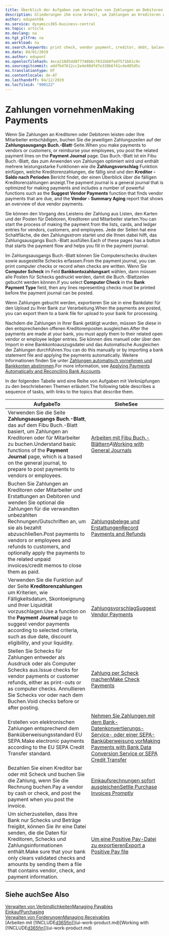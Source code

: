 ```yaml
---
title: Überblick der Aufgaben zum Verwalten von Zahlungen an Debitoren | Microsoft Docs
description: Gliederungen ihm eine Arbeit, um Zahlungen an Kreditoren oder zu den Gläubigern, einschließlich Buchungszahlungszeilen und das Anzeigen einer Übersicht über den fälligen Saldo zu verwalten.
author: edupont04
ms.service: dynamics365-business-central
ms.topic: article
ms.devlang: na
ms.tgt_pltfrm: na
ms.workload: na
ms.search.keywords: print check, vendor payment, creditor, debt, balance due, AP
ms.date: 04/01/2019
ms.author: edupont
ms.openlocfilehash: 4ece210d5dd8f7748b6c7031bb0fedf571b61c9c
ms.sourcegitcommit: addfb47612cc2e4e98dfd7e338b6f41cde405d5c
ms.translationtype: HT
ms.contentlocale: de-AT
ms.lasthandoff: 04/12/2019
ms.locfileid: "990122"
---
```

# <a name="making-payments"></a><span data-ttu-id="677eb-103">Zahlungen vornehmen</span><span class="sxs-lookup"><span data-stu-id="677eb-103">Making Payments</span></span>

<span data-ttu-id="677eb-104">Wenn Sie Zahlungen an Kreditoren oder Debitoren leisten oder Ihre Mitarbeiter entschädigen, buchen Sie die jeweiligen Zahlungszeilen auf der **Zahlungsausgangs Buch.-Blatt**-Seite.</span><span class="sxs-lookup"><span data-stu-id="677eb-104">When you make payments to vendors or customers, or reimburse your employees, you post the related payment lines on the **Payment Journal** page.</span></span> <span data-ttu-id="677eb-105">Das Buch.-Blatt ist ein Fibu Buch.-Blatt, das zum Anwenden von Zahlungen optimiert wird und enthält mehrere leistungsstarke Funktionen wie die **Zahlungsvorschlag** Funktion einfügen, welche Kreditorenzahlungen, die fällig sind und den **Kreditor - Saldo nach Perioden** Bericht findet, der einen Überblick über die fälligen Kreditorenzahlungen anzeigt.</span><span class="sxs-lookup"><span data-stu-id="677eb-105">The payment journal is a general journal that is optimized for making payments and includes a number of powerful functions such as the **Suggest Vendor Payments** function that finds vendor payments that are due, and the **Vendor - Summary Aging** report that shows an overview of due vendor payments.</span></span>  

<span data-ttu-id="677eb-106">Sie können den Vorgang des Leistens der Zahlung aus Listen, den Karten und der Posten für Debitoren, Kreditoren und Mitarbeiter starten.</span><span class="sxs-lookup"><span data-stu-id="677eb-106">You can start the process of making the payment from the lists, cards, and ledger entries for vendors, customers, and employees.</span></span> <span data-ttu-id="677eb-107">Jede der Seiten hat eine Schaltfläche, die den Zahlungsstrom startet und die Ihnen dabei hilft, das Zahlungsausgangs Buch.-Blatt ausfüllen.</span><span class="sxs-lookup"><span data-stu-id="677eb-107">Each of these pages has a button that starts the payment flow and helps you fill in the payment journal.</span></span>  

<span data-ttu-id="677eb-108">Im Zahlungsausgangs Buch.-Blatt können Sie Computerschecks drucken sowie ausgestellte Schecks erfassen.</span><span class="sxs-lookup"><span data-stu-id="677eb-108">From the payment journal, you can print computer checks or record when checks are written.</span></span> <span data-ttu-id="677eb-109">Wenn Sie **Computer Scheck** im Feld **Bankkontozahlungsart** wählen, dann müssen alle Posten für Schecks gedruckt werden, damit die Buch.-Blattzeilen gebucht werden können.</span><span class="sxs-lookup"><span data-stu-id="677eb-109">If you select **Computer Check** in the **Bank Payment Type** field, then any lines representing checks must be printed before the payment journal can be posted.</span></span>

<span data-ttu-id="677eb-110">Wenn Zahlungen gebucht werden, exportieren Sie sie in eine Bankdatei für den Upload zu Ihrer Bank zur Verarbeitung.</span><span class="sxs-lookup"><span data-stu-id="677eb-110">When the payments are posted, you can export them to a bank file for upload to your bank for processing.</span></span>

<span data-ttu-id="677eb-111">Nachdem die Zahlungen in Ihrer Bank getätigt wurden, müssen Sie diese in den entsprechenden offenen Kreditorenposten ausgleichen.</span><span class="sxs-lookup"><span data-stu-id="677eb-111">After the payments are made at your bank, you must apply them to their related open vendor or employee ledger entries.</span></span> <span data-ttu-id="677eb-112">Sie können dies manuell oder über den Import in eine Bankkontoauszugsdatei und das Automatische Ausgleichen der Zahlungen durchführen.</span><span class="sxs-lookup"><span data-stu-id="677eb-112">You can do this manually or by importing a bank statement file and applying the payments automatically.</span></span> <span data-ttu-id="677eb-113">Weitere Informationen finden Sie unter [Zahlungen automatisch vornehmen und Bankkonten abstimmen](receivables-apply-payments-auto-reconcile-bank-accounts.md).</span><span class="sxs-lookup"><span data-stu-id="677eb-113">For more information, see [Applying Payments Automatically and Reconciling Bank Accounts](receivables-apply-payments-auto-reconcile-bank-accounts.md).</span></span>

<span data-ttu-id="677eb-114">In der folgenden Tabelle wird eine Reihe von Aufgaben mit Verknüpfungen zu den beschriebenen Themen erläutert.</span><span class="sxs-lookup"><span data-stu-id="677eb-114">The following table describes a sequence of tasks, with links to the topics that describe them.</span></span>

| <span data-ttu-id="677eb-115">Aufgabe</span><span class="sxs-lookup"><span data-stu-id="677eb-115">To</span></span> | <span data-ttu-id="677eb-116">Siehe</span><span class="sxs-lookup"><span data-stu-id="677eb-116">See</span></span> |
| --- | --- |
|<span data-ttu-id="677eb-117">Verwenden Sie die Seite **Zahlungsausgangs Buch.-Blatt**, das auf dem Fibu Buch.-Blatt basiert, um Zahlungen an Kreditoren oder für Mitarbeiter zu buchen.</span><span class="sxs-lookup"><span data-stu-id="677eb-117">Understand basic functions of the **Payment Journal** page, which is a based on the general journal, to prepare to post payments to vendors or employees.</span></span>|<span data-ttu-id="677eb-118">[Arbeiten mit Fibu Buch.-Blättern](ui-work-general-journals.md)A</span><span class="sxs-lookup"><span data-stu-id="677eb-118">[Working with General Journals](ui-work-general-journals.md)</span></span>|
|<span data-ttu-id="677eb-119">Buchen Sie Zahlungen an Kreditoren oder Mitarbeiter und Erstattungen an Debitoren und wenden Sie optional die Zahlungen für die verwandten unbezahlten Rechnungen/Gutschriften an, um sie als bezahlt abzuschließen.</span><span class="sxs-lookup"><span data-stu-id="677eb-119">Post payments to vendors or employees and refunds to customers, and optionally apply the payments to the related unpaid invoices/credit memos to close them as paid.</span></span>|[<span data-ttu-id="677eb-120">Zahlungsbelege und Erstattungen</span><span class="sxs-lookup"><span data-stu-id="677eb-120">Record Payments and Refunds</span></span>](payables-how-post-payments-refunds.md)|
| <span data-ttu-id="677eb-121">Verwenden Sie die Funktion auf der Seite **Kreditorenzahlungen** um Kriterien, wie Fälligkeitsdatum, Skontoeignung und Ihrer Liquidität vorzuschlagen.</span><span class="sxs-lookup"><span data-stu-id="677eb-121">Use a function on the **Payment Journal** page to suggest vendor payments according to selected criteria, such as due date, discount eligibility, and your liquidity.</span></span> |[<span data-ttu-id="677eb-122">Zahlungsvorschlag</span><span class="sxs-lookup"><span data-stu-id="677eb-122">Suggest Vendor Payments</span></span>](payables-how-suggest-vendor-payments.md) |
| <span data-ttu-id="677eb-123">Stellen Sie Schecks für Zahlungen entweder als Ausdruck oder als Computer Schecks aus.</span><span class="sxs-lookup"><span data-stu-id="677eb-123">Issue checks for vendor payments or customer refunds, either as print-outs or as computer checks.</span></span> <span data-ttu-id="677eb-124">Annullieren Sie Schecks vor oder nach dem Buchen.</span><span class="sxs-lookup"><span data-stu-id="677eb-124">Void checks before or after posting.</span></span> |[<span data-ttu-id="677eb-125">Zahlung per Scheck machen</span><span class="sxs-lookup"><span data-stu-id="677eb-125">Make Check Payments</span></span>](payables-how-work-checks.md) |
|<span data-ttu-id="677eb-126">Erstellen von elektronischen Zahlungen entsprechend dem Banküberweisungsstandard EU SEPA.</span><span class="sxs-lookup"><span data-stu-id="677eb-126">Make electronic payments according to the EU SEPA Credit Transfer standard.</span></span>|[<span data-ttu-id="677eb-127">Nehmen Sie Zahlungen mit dem Bank-Datenkonvertierungs-Service- oder einer SEPA-Banküberweisung vor</span><span class="sxs-lookup"><span data-stu-id="677eb-127">Making Payments with Bank Data Conversion Service or SEPA Credit Transfer</span></span>](finance-make-payments-with-bank-data-conversion-service-or-sepa-credit-transfer.md)|
| <span data-ttu-id="677eb-128">Bezahlen Sie einen Kreditor bar oder mit Scheck und buchen Sie die Zahlung, wenn Sie die Rechnung buchen.</span><span class="sxs-lookup"><span data-stu-id="677eb-128">Pay a vendor by cash or check, and post the payment when you post the invoice.</span></span> |[<span data-ttu-id="677eb-129">Einkaufsrechnungen sofort ausgleichen</span><span class="sxs-lookup"><span data-stu-id="677eb-129">Settle Purchase Invoices Promptly</span></span>](finance-how-to-settle-purchase-invoices-promptly.md) |
| <span data-ttu-id="677eb-130">Um sicherzustellen, dass Ihre Bank nur Schecks und Beträge freigibt, können Sie ihr eine Datei senden, die die Daten für Kreditoren, Schecks und Zahlungsinformationen enthält.</span><span class="sxs-lookup"><span data-stu-id="677eb-130">Make sure that your bank only clears validated checks and amounts by sending them a file that contains vendor, check, and payment information.</span></span> |[<span data-ttu-id="677eb-131">Um eine Positive Pay-Datei zu exportieren</span><span class="sxs-lookup"><span data-stu-id="677eb-131">Export a Positive Pay file</span></span>](finance-how-positive-pay.md) |

## <a name="see-also"></a><span data-ttu-id="677eb-132">Siehe auch</span><span class="sxs-lookup"><span data-stu-id="677eb-132">See Also</span></span>
[<span data-ttu-id="677eb-133">Verwalten von Verbindlichkeiten</span><span class="sxs-lookup"><span data-stu-id="677eb-133">Managing Payables</span></span>](payables-manage-payables.md)  
[<span data-ttu-id="677eb-134">Einkauf</span><span class="sxs-lookup"><span data-stu-id="677eb-134">Purchasing</span></span>](purchasing-manage-purchasing.md)  
[<span data-ttu-id="677eb-135">Verwalten von Forderungen</span><span class="sxs-lookup"><span data-stu-id="677eb-135">Managing Receivables</span></span>](receivables-manage-receivables.md)  
<span data-ttu-id="677eb-136">[Arbeiten mit [!INCLUDE[d365fin](includes/d365fin_md.md)]](ui-work-product.md)</span><span class="sxs-lookup"><span data-stu-id="677eb-136">[Working with [!INCLUDE[d365fin](includes/d365fin_md.md)]](ui-work-product.md)</span></span>  
